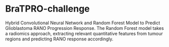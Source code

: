# BraTPRO-challenge
Hybrid Convolutional Neural Network and Random Forest Model to Predict Glioblastoma RANO Progression Response. The Random Forest model takes a radiomics approach, extracting relevant quantitative features from tumour regions and predicting RANO response accordingly.
